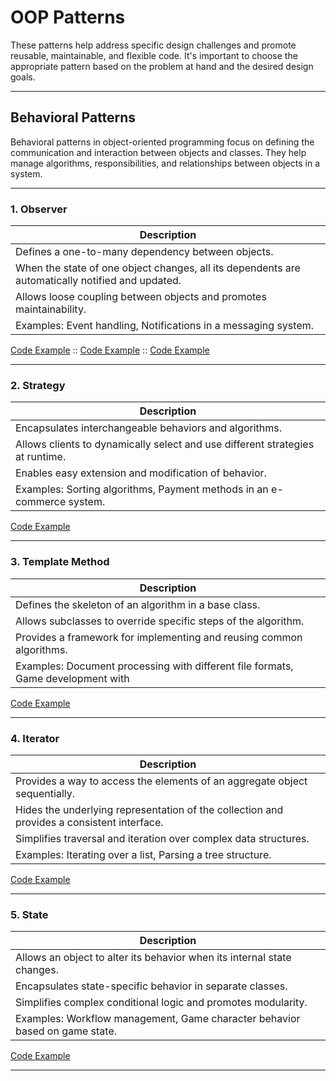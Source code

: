 # OOP Patterns

These patterns help address specific design challenges and promote reusable,
maintainable, and flexible code. It's important to choose the appropriate
pattern based on the problem at hand and the desired design goals.
***

## Behavioral Patterns

Behavioral patterns in object-oriented programming focus on defining the communication and
interaction between objects and classes. They help manage algorithms, responsibilities, and
relationships between objects in a system.
***

### 1. Observer

| Description |
| -------- |
| Defines a one-to-many dependency between objects. |
| When the state of one object changes, all its dependents are automatically notified and updated. |
| Allows loose coupling between objects and promotes maintainability. |
| Examples: Event handling, Notifications in a messaging system. |

[Code Example](behaviorall_examples/b_iterator.py) :: [Code Example](link) :: [Code Example](link)
***

### 2. Strategy

| Description |
| --------- |
| Encapsulates interchangeable behaviors and algorithms. |
| Allows clients to dynamically select and use different strategies at runtime. |
| Enables easy extension and modification of behavior. |
| Examples: Sorting algorithms, Payment methods in an e-commerce system. |

[Code Example](link)
***

### 3. Template Method

| Description |
|------|
| Defines the skeleton of an algorithm in a base class. |
| Allows subclasses to override specific steps of the algorithm.  |
| Provides a framework for implementing and reusing common algorithms.  |
| Examples: Document processing with different file formats, Game development with      |

[Code Example](link)
***

### 4. Iterator

| Description |
|------------|
| Provides a way to access the elements of an aggregate object sequentially.   |
| Hides the underlying representation of the collection and provides a consistent interface.     |
| Simplifies traversal and iteration over complex data structures.    |
| Examples: Iterating over a list, Parsing a tree structure.     |

[Code Example](link)
***

### 5. State

| Description |
|-------------|
| Allows an object to alter its behavior when its internal state changes. |
| Encapsulates state-specific behavior in separate classes. |
| Simplifies complex conditional logic and promotes modularity. |
| Examples: Workflow management, Game character behavior based on game state. |

[Code Example](link)
***

